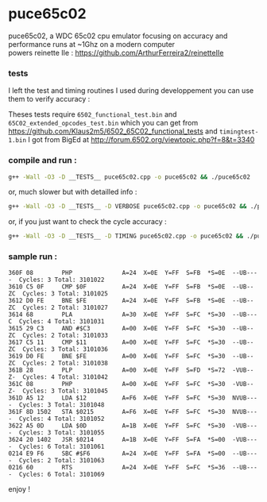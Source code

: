 # puce65c02
puce65c02, a WDC 65c02 cpu emulator focusing on accuracy and performance
runs at ~1Ghz on a modern computer  
powers reinette IIe : https://github.com/ArthurFerreira2/reinetteIIe

### tests
I left the test and timing routines I used during developpement 
you can use them to verify accuracy :

Theses tests require `6502_functional_test.bin` and `65C02_extended_opcodes_test.bin` which you can get from https://github.com/Klaus2m5/6502_65C02_functional_tests
and `timingtest-1.bin` I got from BigEd at http://forum.6502.org/viewtopic.php?f=8&t=3340

### compile and run :
```bash
g++ -Wall -O3 -D __TESTS__ puce65c02.cpp -o puce65c02 && ./puce65c02
```
or, much slower but with detailled info :

```bash
g++ -Wall -O3 -D __TESTS__ -D VERBOSE puce65c02.cpp -o puce65c02 && ./puce65c02
```
or, if you just want to check the cycle accuracy :

```bash
g++ -Wall -O3 -D __TESTS__ -D TIMING puce65c02.cpp -o puce65c02 && ./puce65c02
```

### sample run :
```
360F 08        PHP              A=24  X=0E  Y=FF  S=FB  *S=0E  --UB----  Cycles: 3 Total: 3101022
3610 C5 0F     CMP $0F          A=24  X=0E  Y=FF  S=FB  *S=0E  --UB--ZC  Cycles: 3 Total: 3101025
3612 D0 FE     BNE $FE          A=24  X=0E  Y=FF  S=FB  *S=0E  --UB--ZC  Cycles: 2 Total: 3101027
3614 68        PLA              A=30  X=0E  Y=FF  S=FC  *S=30  --UB---C  Cycles: 4 Total: 3101031
3615 29 C3     AND #$C3         A=00  X=0E  Y=FF  S=FC  *S=30  --UB--ZC  Cycles: 2 Total: 3101033
3617 C5 11     CMP $11          A=00  X=0E  Y=FF  S=FC  *S=30  --UB--ZC  Cycles: 3 Total: 3101036
3619 D0 FE     BNE $FE          A=00  X=0E  Y=FF  S=FC  *S=30  --UB--ZC  Cycles: 2 Total: 3101038
361B 28        PLP              A=00  X=0E  Y=FF  S=FD  *S=72  -VUB--Z-  Cycles: 4 Total: 3101042
361C 08        PHP              A=00  X=0E  Y=FF  S=FC  *S=30  -VUB--Z-  Cycles: 3 Total: 3101045
361D A5 12     LDA $12          A=F6  X=0E  Y=FF  S=FC  *S=30  NVUB----  Cycles: 3 Total: 3101048
361F 8D 1502   STA $0215        A=F6  X=0E  Y=FF  S=FC  *S=30  NVUB----  Cycles: 4 Total: 3101052
3622 A5 0D     LDA $0D          A=1B  X=0E  Y=FF  S=FC  *S=30  -VUB----  Cycles: 3 Total: 3101055
3624 20 1402   JSR $0214        A=1B  X=0E  Y=FF  S=FA  *S=00  -VUB----  Cycles: 6 Total: 3101061
0214 E9 F6     SBC #$F6         A=24  X=0E  Y=FF  S=FA  *S=00  --UB----  Cycles: 2 Total: 3101063
0216 60        RTS              A=24  X=0E  Y=FF  S=FC  *S=36  --UB----  Cycles: 6 Total: 3101069
```

enjoy !
